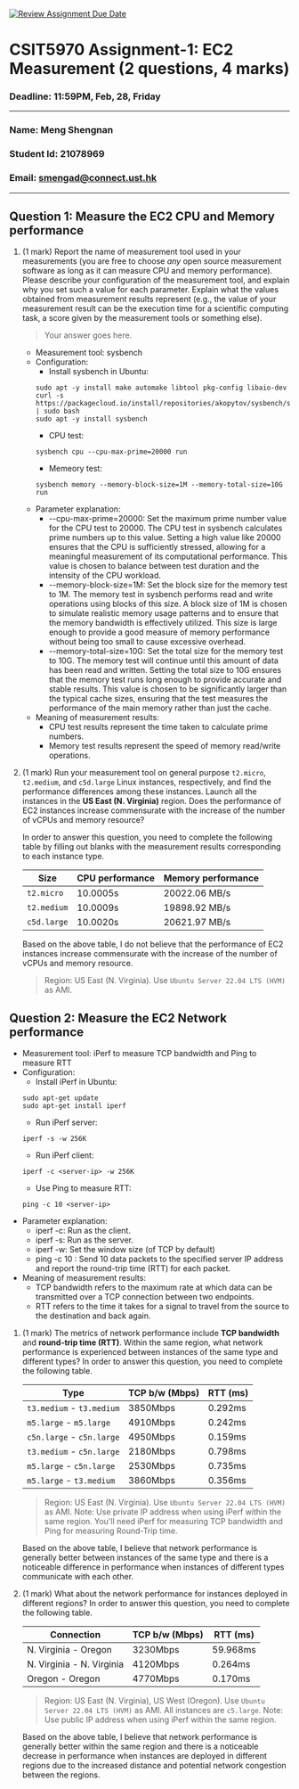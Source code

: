 [![Review Assignment Due Date](https://classroom.github.com/assets/deadline-readme-button-22041afd0340ce965d47ae6ef1cefeee28c7c493a6346c4f15d667ab976d596c.svg)](https://classroom.github.com/a/IAASVEAZ)
# CSIT5970 Assignment-1: EC2 Measurement (2 questions, 4 marks)

### Deadline: 11:59PM, Feb, 28, Friday

---

### Name: Meng Shengnan
### Student Id: 21078969
### Email: smengad@connect.ust.hk

---

## Question 1: Measure the EC2 CPU and Memory performance

1. (1 mark) Report the name of measurement tool used in your measurements (you are free to choose *any* open source measurement software as long as it can measure CPU and memory performance). Please describe your configuration of the measurement tool, and explain why you set such a value for each parameter. Explain what the values obtained from measurement results represent (e.g., the value of your measurement result can be the execution time for a scientific computing task, a score given by the measurement tools or something else).

    > Your answer goes here.
    * Measurement tool: sysbench
    * Configuration:
        * Install sysbench in Ubuntu:
        ```
        sudo apt -y install make automake libtool pkg-config libaio-dev
        curl -s https://packagecloud.io/install/repositories/akopytov/sysbench/script.deb.sh | sudo bash
        sudo apt -y install sysbench
        ```
        * CPU test:
        ```
        sysbench cpu --cpu-max-prime=20000 run
        ```
        * Memeory test:
        ```
        sysbench memory --memory-block-size=1M --memory-total-size=10G run
        ```
    * Parameter explanation:
        * --cpu-max-prime=20000: Set the maximum prime number value for the CPU test to 20000. The CPU test in sysbench calculates prime numbers up to this value. Setting a high value like 20000 ensures that the CPU is sufficiently stressed, allowing for a meaningful measurement of its computational performance. This value is chosen to balance between test duration and the intensity of the CPU workload.
        * --memory-block-size=1M: Set the block size for the memory test to 1M. The memory test in sysbench performs read and write operations using blocks of this size. A block size of 1M is chosen to simulate realistic memory usage patterns and to ensure that the memory bandwidth is effectively utilized. This size is large enough to provide a good measure of memory performance without being too small to cause excessive overhead.
        * --memory-total-size=10G: Set the total size for the memory test to 10G. The memory test will continue until this amount of data has been read and written. Setting the total size to 10G ensures that the memory test runs long enough to provide accurate and stable results. This value is chosen to be significantly larger than the typical cache sizes, ensuring that the test measures the performance of the main memory rather than just the cache.
    * Meaning of measurement results:
        * CPU test results represent the time taken to calculate prime numbers.
        * Memory test results represent the speed of memory read/write operations.

2. (1 mark) Run your measurement tool on general purpose `t2.micro`, `t2.medium`, and `c5d.large` Linux instances, respectively, and find the performance differences among these instances. Launch all the instances in the **US East (N. Virginia)** region. Does the performance of EC2 instances increase commensurate with the increase of the number of vCPUs and memory resource?

    In order to answer this question, you need to complete the following table by filling out blanks with the measurement results corresponding to each instance type.

    | Size        | CPU performance | Memory performance |
    | ----------- | --------------- | ------------------ |
    | `t2.micro`  |     10.0005s    |    20022.06 MB/s   |
    | `t2.medium` |     10.0009s    |    19898.92 MB/s   |
    | `c5d.large` |     10.0020s    |    20621.97 MB/s   |

    Based on the above table, I do not believe that the performance of EC2 instances increase commensurate with the increase of the number of vCPUs and memory resource.

    > Region: US East (N. Virginia). Use `Ubuntu Server 22.04 LTS (HVM)` as AMI.

## Question 2: Measure the EC2 Network performance

* Measurement tool: iPerf to measure TCP bandwidth and Ping to measure RTT
* Configuration:
    * Install iPerf in Ubuntu:
    ```
    sudo apt-get update
    sudo apt-get install iperf
    ```
    * Run iPerf server:
    ```
    iperf -s -w 256K
    ```
    * Run iPerf client:
    ```
    iperf -c <server-ip> -w 256K
    ```
    * Use Ping to measure RTT:
    ```
    ping -c 10 <server-ip>
    ```
* Parameter explanation:
    * iperf -c: Run as the client.
    * iperf -s: Run as the server.
    * iperf -w: Set the window size (of TCP by default)
    * ping -c 10 <server-ip>: Send 10 data packets to the specified server IP address and report the round-trip time (RTT) for each packet.
* Meaning of measurement results:
    * TCP bandwidth refers to the maximum rate at which data can be transmitted over a TCP connection between two endpoints.
    * RTT refers to the time it takes for a signal to travel from the source to the destination and back again.


1. (1 mark) The metrics of network performance include **TCP bandwidth** and **round-trip time (RTT)**. Within the same region, what network performance is experienced between instances of the same type and different types? In order to answer this question, you need to complete the following table.

    | Type                      | TCP b/w (Mbps) | RTT (ms) |
    | ------------------------- | -------------- | -------- |
    | `t3.medium` - `t3.medium` |    3850Mbps    |  0.292ms |
    | `m5.large` - `m5.large`   |    4910Mbps    |  0.242ms |
    | `c5n.large` - `c5n.large` |    4950Mbps    |  0.159ms |
    | `t3.medium` - `c5n.large` |    2180Mbps    |  0.798ms |
    | `m5.large` - `c5n.large`  |    2530Mbps    |  0.735ms |
    | `m5.large` - `t3.medium`  |    3860Mbps    |  0.356ms |

    > Region: US East (N. Virginia). Use `Ubuntu Server 22.04 LTS (HVM)` as AMI. Note: Use private IP address when using iPerf within the same region. You'll need iPerf for measuring TCP bandwidth and Ping for measuring Round-Trip time.

    Based on the above table, I believe that network performance is generally better between instances of the same type and there is a noticeable difference in performance when instances of different types communicate with each other.


2. (1 mark) What about the network performance for instances deployed in different regions? In order to answer this question, you need to complete the following table.

    | Connection                | TCP b/w (Mbps) | RTT (ms) |
    | ------------------------- | -------------- | -------- |
    | N. Virginia - Oregon      |    3230Mbps    | 59.968ms |
    | N. Virginia - N. Virginia |    4120Mbps    |  0.264ms |
    | Oregon - Oregon           |    4770Mbps    |  0.170ms |
 
    > Region: US East (N. Virginia), US West (Oregon). Use `Ubuntu Server 22.04 LTS (HVM)` as AMI. All instances are `c5.large`. Note: Use public IP address when using iPerf within the same region.

    Based on the above table, I believe that network performance is generally better within the same region and there is a noticeable decrease in performance when instances are deployed in different regions due to the increased distance and potential network congestion between the regions.